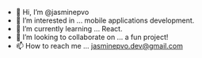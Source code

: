 - 👋 Hi, I’m @jasminepvo
- 👀 I’m interested in ... mobile applications development.
- 🌱 I’m currently learning ... React.
- 💞️ I’m looking to collaborate on ... a fun project!
- 📫 How to reach me ... jasminepvo.dev@gmail.com

<!---
jasminepvo/jasminepvo is a ✨ special ✨ repository because its `README.md` (this file) appears on your GitHub profile.
You can click the Preview link to take a look at your changes.
--->
